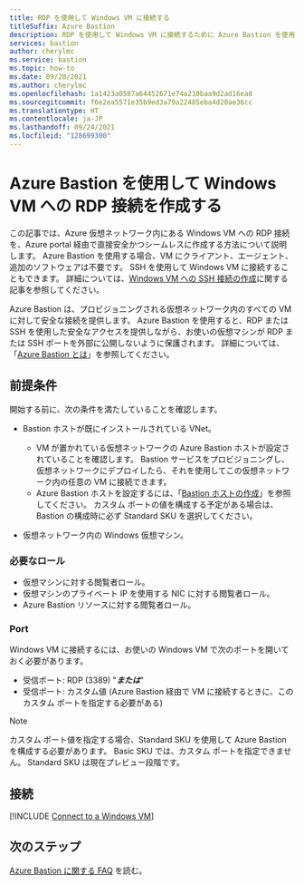 ```yaml
---
title: RDP を使用して Windows VM に接続する
titleSuffix: Azure Bastion
description: RDP を使用して Windows VM に接続するために Azure Bastion を使用する方法を説明します。
services: bastion
author: cherylmc
ms.service: bastion
ms.topic: how-to
ms.date: 09/20/2021
ms.author: cherylmc
ms.openlocfilehash: 1a1423a0587a64452671e74a210baa9d2ad16ea8
ms.sourcegitcommit: f6e2ea5571e35b9ed3a79a22485eba4d20ae36cc
ms.translationtype: HT
ms.contentlocale: ja-JP
ms.lasthandoff: 09/24/2021
ms.locfileid: "128699300"
---
```

# <a name="create-an-rdp-connection-to-a-windows-vm-using-azure-bastion"></a>Azure Bastion を使用して Windows VM への RDP 接続を作成する

この記事では、Azure 仮想ネットワーク内にある Windows VM への RDP 接続を、Azure portal 経由で直接安全かつシームレスに作成する方法について説明します。 Azure Bastion を使用する場合、VM にクライアント、エージェント、追加のソフトウェアは不要です。 SSH を使用して Windows VM に接続することもできます。 詳細については、[Windows VM への SSH 接続の作成](bastion-connect-vm-ssh-windows.md)に関する記事を参照してください。

Azure Bastion は、プロビジョニングされる仮想ネットワーク内のすべての VM に対して安全な接続を提供します。 Azure Bastion を使用すると、RDP または SSH を使用した安全なアクセスを提供しながら、お使いの仮想マシンが RDP または SSH ポートを外部に公開しないように保護されます。 詳細については、「[Azure Bastion とは](bastion-overview.md)」を参照してください。

## <a name="prerequisites"></a>前提条件

開始する前に、次の条件を満たしていることを確認します。

* Bastion ホストが既にインストールされている VNet。

  * VM が置かれている仮想ネットワークの Azure Bastion ホストが設定されていることを確認します。 Bastion サービスをプロビジョニングし、仮想ネットワークにデプロイしたら、それを使用してこの仮想ネットワーク内の任意の VM に接続できます。 
  * Azure Bastion ホストを設定するには、「[Bastion ホストの作成](tutorial-create-host-portal.md#createhost)」を参照してください。 カスタム ポートの値を構成する予定がある場合は、Bastion の構成時に必ず Standard SKU を選択してください。

* 仮想ネットワーク内の Windows 仮想マシン。

### <a name="required-roles"></a>必要なロール

* 仮想マシンに対する閲覧者ロール。
* 仮想マシンのプライベート IP を使用する NIC に対する閲覧者ロール。
* Azure Bastion リソースに対する閲覧者ロール。

### <a name="ports"></a>Port

Windows VM に接続するには、お使いの Windows VM で次のポートを開いておく必要があります。

*   受信ポート: RDP (3389) "***または***"
*   受信ポート: カスタム値 (Azure Bastion 経由で VM に接続するときに、このカスタム ポートを指定する必要がある)

> [!NOTE]
> カスタム ポート値を指定する場合、Standard SKU を使用して Azure Bastion を構成する必要があります。 Basic SKU では、カスタム ポートを指定できません。 Standard SKU は現在プレビュー段階です。
>

## <a name="connect"></a><a name="rdp"></a>接続

[!INCLUDE [Connect to a Windows VM](../../includes/bastion-vm-rdp.md)]
 
## <a name="next-steps"></a>次のステップ

[Azure Bastion に関する FAQ](bastion-faq.md) を読む。
